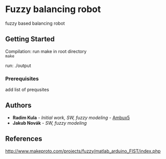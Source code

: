 # Fuzzy balancing robot

fuzzy based balancing robot

## Getting Started

Compilation: run make in root directory<br/>
`make`

run: ./output

### Prerequisites

add list of prequsites

## Authors

* **Radim Kula** - *Initial work, SW, fuzzy modeling* - [Ambux5](https://github.com/Ambux5)
* **Jakub Novák** - *SW, fuzzy modeling*

## References

http://www.makeproto.com/projects/fuzzy/matlab_arduino_FIST/index.php
